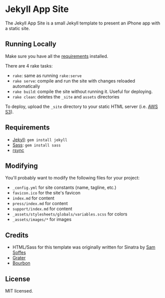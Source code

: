# Jekyll App Site

The Jekyll App Site is a small Jekyll template to present an iPhone app with a static site.

## Running Locally

Make sure you have all the [requirements](#Requirements) installed.

There are 4 rake tasks:

* `rake`: same as running `rake:serve`
* `rake serve`: compile and run the site with changes reloaded automatically
* `rake build`: compile the site without running it. Useful for deploying.
* `rake clean`: deletes the `_site` and `assets` directories

To deploy, upload the `_site` directory to your static HTML server (i.e. [AWS S3](http://aws.amazon.com/s3)).

## Requirements

* [Jekyll](http://jekyllrb.com): `gem install jekyll`
* [Sass](http://sass-lang.com): `gem install sass`
* [rsync](http://rsync.samba.org)

## Modifying

You'll probably want to modify the following files for your project:

* `_config.yml` for site constants (name, tagline, etc.)
* `favicon.ico` for the site's favicon
* `index.md` for content
* `press/index.md` for content
* `support/index.md` for content
* `_assets/stylesheets/globals/variables.scss` for colors
* `_assets/images/*` for images

## Credits

* HTML/Sass for this template was originally written for Sinatra by [Sam Soffes](https://github.com/nothingmagical/getcoinsapp.com)
* [Grater](https://github.com/soffes/grater)
* [Bourbon](http://bourbon.io)

## License

MIT licensed.